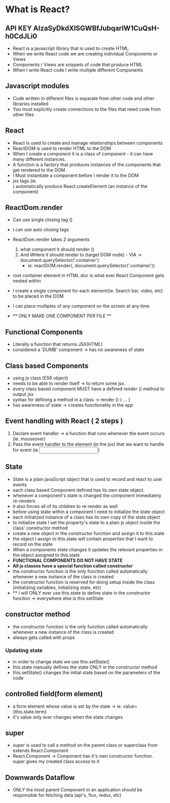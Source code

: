# What is React?

## API KEY AIzaSyDkdXISGWBfJubqarIW1CuQsH-h0CdJLi0

- React is a javascript library that is used to create HTML.
- When we write React code we are creating individual Components or Views
- Components / Views are snippets of code that produce HTML
- When I write React code I write multiple different Components

## Javascript modules

- Code written in different files is separate from other code and other libraries installed
- You must explicitly create connections to the files that need code from other files

## React

- React is used to create and manage relationships between components
- ReactDOM is used to render HTML to the DOM
- When I create a component it is a class of component - it can have many different instances.
- A function is a factory that produces instances of the components that get rendered to the DOM.
- I Must instantiate a component before I render it to the DOM
- jsx tags (ie. <div></div>) automatically produce React.createElement (an instance of the component)

## ReactDom.render

- Can use single closing tag (<App />)
- I can use auto closing tags <div /> 
- ReactDom.render takes 2 arguments 
  1. what component it should render (<App />)
  2. And WHere it should render to (target DOM node) - VIA -> document.querySelector('.container')
      - ie. reactDOM.render(<App />, document.querySelector('.container'))

- root container element in HTML doc is what ever React Component gets nested within
- I create a single component for each element(ie. Search bar, video, etc) to be placed in the DOM
- I can place multiples of any component on the screen at any time
- ** ONLY MAKE ONE COMPONENT PER FILE **

## Functional Components

- Literally a function that returns JSX(HTML)
- considered a 'DUMB' component -> has no awareness of state

## Class based Components

- using js class (ES6 object) 
- needs to be able to render itself  -> to return some jsx.
- every class based component MUST have a defined render () method to output jsx
- syntax for defining a method in a class -> render () { ... }
- has awareness of state -> creates functionality in the app

## Event handling with React ( 2 steps )
  
  1. Declare event handler -> a function that runs whenever the event occurs (ie. mouseover)
  2. Pass the event handler to the element (in the jsx) that we want to handle for event (ie <input />)

## State

- State is a plain javaScript object that is used to record and react to user events
- each class based Component defined has its own state object.
- whenever a component's state is changed the component immediately re-renders
- it also forces all of its children to re-render as well
- before using state within a component I need to initialize the state object
- each initialized instance of a class has its own copy of the state object
- to initialize state I set the property's state to a plain js object inside the class' constructor method
- create a new object in the constructor function and assign it to this.state
- the object I assign to this.state will contain properties that I want to record on the state
- When a components state changes it updates the relevant properties in the object assigned to this.state
- **FUNCTIONAL COMPONENTS DO NOT HAVE STATE**
- **All js classes have a special function called constructor**
- the constructor function is the only function called automatically whenever a new instance of the class is created
- the constructor function is reserved for doing setup inside the class (initializing variables, initializing state, etc)
- ** I will ONLY ever use this.state to define state in the constructor function -> everywhere else is this.setState

## constructor method

- the constructor function is the only function called automatically whenever a new instance of the class is created
- always gets called with props

### Updating state

- in order to change state we use this.setState()
- this.state manually defines the state ONLY in the constructor method 
- this.setState() changes the initial state based on the parameters of the code

## controlled field(form element)

- a form element whose value is set by the state -> ie. value={this.state.term}
- it's value only ever changes when the state changes

## super

- super is used to call a method on the parent class or superclass from extends React.Component
- React.Component -> Component has it's own constructor function. super gives my created class access to it

## Downwards Dataflow

- ONLY the most parent Component in an application should be responsible for fetching data (api's, flux, redux, etc)